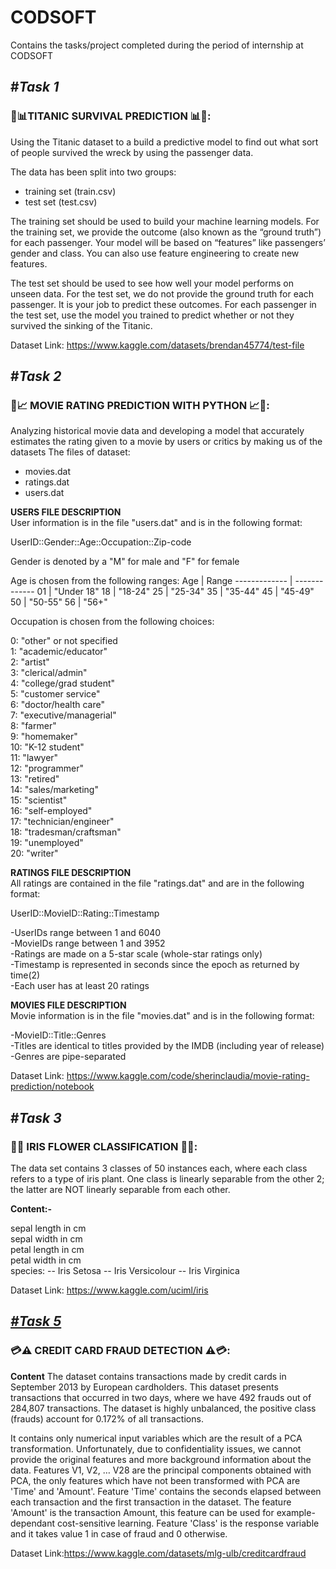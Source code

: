# CODSOFT
Contains the tasks/project completed during the period of internship at CODSOFT

## #_Task 1_
### :ship::bar_chart:TITANIC SURVIVAL PREDICTION :bar_chart::ship::  
Using the Titanic dataset to a build a predictive model to find out what sort of people survived the wreck by using the passenger data.

The data has been split into two groups:
- training set (train.csv)
- test set (test.csv)

The training set should be used to build your machine learning models. For the training set, we provide the outcome (also known as the “ground truth”) for each passenger. Your model will be based on “features” like passengers’ gender and class. You can also use feature engineering to create new features.

The test set should be used to see how well your model performs on unseen data. For the test set, we do not provide the ground truth for each passenger. It is your job to predict these outcomes. For each passenger in the test set, use the model you trained to predict whether or not they survived the sinking of the Titanic.

Dataset Link: https://www.kaggle.com/datasets/brendan45774/test-file

## #_Task 2_
### 🎥📈 MOVIE RATING PREDICTION WITH PYTHON 📈🎥:  
Analyzing historical movie data and developing a model that accurately estimates the rating given to a movie by users or critics by making us of the datasets
The files of dataset:
- movies.dat
- ratings.dat
- users.dat

**USERS FILE DESCRIPTION**   
User information is in the file "users.dat" and is in the following
format:  

UserID::Gender::Age::Occupation::Zip-code

Gender is denoted by a "M" for male and "F" for female

Age is chosen from the following ranges:
Age  | Range
------------- | -------------
01 |  "Under 18"
18 | "18-24"
25  | "25-34"
35  | "35-44"
45  | "45-49"
50  | "50-55"
56  | "56+"    

Occupation is chosen from the following choices:

0: "other" or not specified  
1: "academic/educator"  
2: "artist"  
3: "clerical/admin"  
4: "college/grad student"  
5: "customer service"  
6: "doctor/health care"  
7: "executive/managerial"  
8: "farmer"  
9: "homemaker"  
10: "K-12 student"  
11: "lawyer"  
12: "programmer"  
13: "retired"  
14: "sales/marketing"  
15: "scientist"  
16: "self-employed"  
17: "technician/engineer"  
18: "tradesman/craftsman"  
19: "unemployed"  
20: "writer"  

__RATINGS FILE DESCRIPTION__  
All ratings are contained in the file "ratings.dat" and are in the
following format:

UserID::MovieID::Rating::Timestamp

-UserIDs range between 1 and 6040  
-MovieIDs range between 1 and 3952  
-Ratings are made on a 5-star scale (whole-star ratings only)  
-Timestamp is represented in seconds since the epoch as returned by time(2)  
-Each user has at least 20 ratings  

__MOVIES FILE DESCRIPTION__  
Movie information is in the file "movies.dat" and is in the following
format:

-MovieID::Title::Genres  
-Titles are identical to titles provided by the IMDB (including
year of release)    
-Genres are pipe-separated 

Dataset Link: https://www.kaggle.com/code/sherinclaudia/movie-rating-prediction/notebook

## #_Task 3_
### 🌺📐 IRIS FLOWER CLASSIFICATION 📐🌺:  
The data set contains 3 classes of 50 instances each, where each class refers to a type of iris plant. One class is linearly separable from the other 2; the latter are NOT linearly separable from each other.

__Content:-__

sepal length in cm  
sepal width in cm  
petal length in cm  
petal width in cm  
species: -- Iris Setosa -- Iris Versicolour -- Iris Virginica

Dataset Link: https://www.kaggle.com/uciml/iris

## [*#Task 5*](https://github.com/tronn-ankush/CODSOFT/tree/master/Task%205)
### 💳⚠️ CREDIT CARD FRAUD DETECTION ⚠️💳:  
__Content__
The dataset contains transactions made by credit cards in September 2013 by European cardholders.
This dataset presents transactions that occurred in two days, where we have 492 frauds out of 284,807 transactions. The dataset is highly unbalanced, the positive class (frauds) account for 0.172% of all transactions.

It contains only numerical input variables which are the result of a PCA transformation. Unfortunately, due to confidentiality issues, we cannot provide the original features and more background information about the data. Features V1, V2, … V28 are the principal components obtained with PCA, the only features which have not been transformed with PCA are 'Time' and 'Amount'. Feature 'Time' contains the seconds elapsed between each transaction and the first transaction in the dataset. The feature 'Amount' is the transaction Amount, this feature can be used for example-dependant cost-sensitive learning. Feature 'Class' is the response variable and it takes value 1 in case of fraud and 0 otherwise.

Dataset Link:https://www.kaggle.com/datasets/mlg-ulb/creditcardfraud
